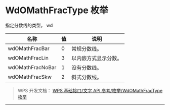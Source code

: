 # WdOMathFracType 枚举

指定分数线的类型。 wd

| 名称             | 值  | 说明                 |
|------------------|-----|----------------------|
| wdOMathFracBar   | 0   | 常规分数线。         |
| wdOMathFracLin   | 3   | 以内嵌方式显示分数。 |
| wdOMathFracNoBar | 1   | 没有分数线。         |
| wdOMathFracSkw   | 2   | 斜式分数线。         |

> WPS 开发文档： [WPS 基础接口/文字 API 参考/枚举/WdOMathFracType 枚举](https://qn.cache.wpscdn.cn/encs/doc/office_v19/topics/WPS%20%E5%9F%BA%E7%A1%80%E6%8E%A5%E5%8F%A3/%E6%96%87%E5%AD%97%20API%20%E5%8F%82%E8%80%83/%E6%9E%9A%E4%B8%BE/WdOMathFracType%20%E6%9E%9A%E4%B8%BE.html)

------------------------------------------------------------------------
